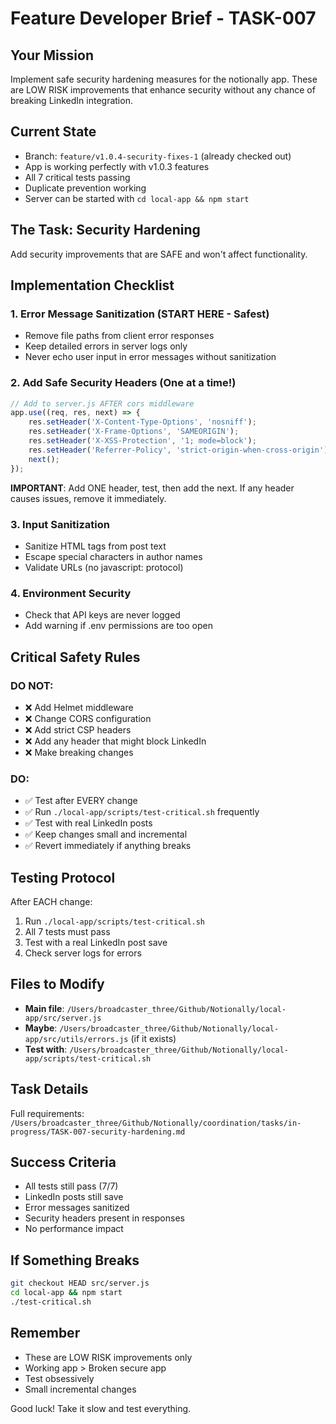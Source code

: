 # Feature Developer Brief - TASK-007

## Your Mission
Implement safe security hardening measures for the notionally app. These are LOW RISK improvements that enhance security without any chance of breaking LinkedIn integration.

## Current State
- Branch: `feature/v1.0.4-security-fixes-1` (already checked out)
- App is working perfectly with v1.0.3 features
- All 7 critical tests passing
- Duplicate prevention working
- Server can be started with `cd local-app && npm start`

## The Task: Security Hardening
Add security improvements that are SAFE and won't affect functionality.

## Implementation Checklist

### 1. Error Message Sanitization (START HERE - Safest)
- Remove file paths from client error responses
- Keep detailed errors in server logs only
- Never echo user input in error messages without sanitization

### 2. Add Safe Security Headers (One at a time!)
```javascript
// Add to server.js AFTER cors middleware
app.use((req, res, next) => {
    res.setHeader('X-Content-Type-Options', 'nosniff');
    res.setHeader('X-Frame-Options', 'SAMEORIGIN');
    res.setHeader('X-XSS-Protection', '1; mode=block');
    res.setHeader('Referrer-Policy', 'strict-origin-when-cross-origin');
    next();
});
```

**IMPORTANT**: Add ONE header, test, then add the next. If any header causes issues, remove it immediately.

### 3. Input Sanitization
- Sanitize HTML tags from post text
- Escape special characters in author names
- Validate URLs (no javascript: protocol)

### 4. Environment Security
- Check that API keys are never logged
- Add warning if .env permissions are too open

## Critical Safety Rules

### DO NOT:
- ❌ Add Helmet middleware
- ❌ Change CORS configuration
- ❌ Add strict CSP headers
- ❌ Add any header that might block LinkedIn
- ❌ Make breaking changes

### DO:
- ✅ Test after EVERY change
- ✅ Run `./local-app/scripts/test-critical.sh` frequently
- ✅ Test with real LinkedIn posts
- ✅ Keep changes small and incremental
- ✅ Revert immediately if anything breaks

## Testing Protocol

After EACH change:
1. Run `./local-app/scripts/test-critical.sh`
2. All 7 tests must pass
3. Test with a real LinkedIn post save
4. Check server logs for errors

## Files to Modify
- **Main file**: `/Users/broadcaster_three/Github/Notionally/local-app/src/server.js`
- **Maybe**: `/Users/broadcaster_three/Github/Notionally/local-app/src/utils/errors.js` (if it exists)
- **Test with**: `/Users/broadcaster_three/Github/Notionally/local-app/scripts/test-critical.sh`

## Task Details
Full requirements: `/Users/broadcaster_three/Github/Notionally/coordination/tasks/in-progress/TASK-007-security-hardening.md`

## Success Criteria
- All tests still pass (7/7)
- LinkedIn posts still save
- Error messages sanitized
- Security headers present in responses
- No performance impact

## If Something Breaks
```bash
git checkout HEAD src/server.js
cd local-app && npm start
./test-critical.sh
```

## Remember
- These are LOW RISK improvements only
- Working app > Broken secure app
- Test obsessively
- Small incremental changes

Good luck! Take it slow and test everything.